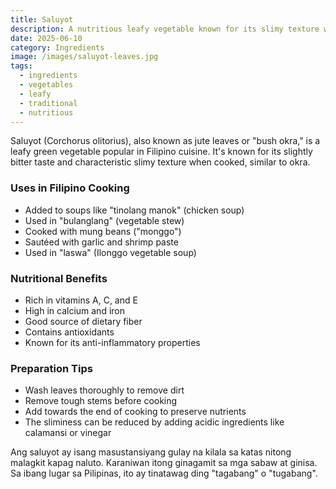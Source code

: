 ```yaml
---
title: Saluyot
description: A nutritious leafy vegetable known for its slimy texture when cooked, commonly used in Filipino dishes
date: 2025-06-10
category: Ingredients
image: /images/saluyot-leaves.jpg
tags:
  - ingredients
  - vegetables
  - leafy
  - traditional
  - nutritious
---
```


Saluyot (Corchorus olitorius), also known as jute leaves or "bush okra," is a leafy green vegetable popular in Filipino cuisine. It's known for its slightly bitter taste and characteristic slimy texture when cooked, similar to okra.

### Uses in Filipino Cooking

- Added to soups like "tinolang manok" (chicken soup)
- Used in "bulanglang" (vegetable stew)
- Cooked with mung beans ("monggo")
- Sautéed with garlic and shrimp paste
- Used in "laswa" (Ilonggo vegetable soup)

### Nutritional Benefits

- Rich in vitamins A, C, and E
- High in calcium and iron
- Good source of dietary fiber
- Contains antioxidants
- Known for its anti-inflammatory properties

### Preparation Tips

- Wash leaves thoroughly to remove dirt
- Remove tough stems before cooking
- Add towards the end of cooking to preserve nutrients
- The sliminess can be reduced by adding acidic ingredients like calamansi or vinegar

Ang saluyot ay isang masustansiyang gulay na kilala sa katas nitong malagkit kapag naluto. Karaniwan itong ginagamit sa mga sabaw at ginisa. Sa ibang lugar sa Pilipinas, ito ay tinatawag ding "tagabang" o "tugabang".
